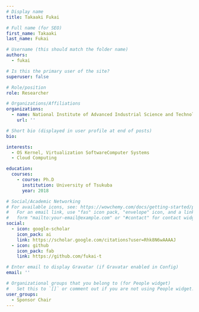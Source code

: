 ```yaml
---
# Display name
title: Takaaki Fukai

# Full name (for SEO)
first_name: Takaaki
last_name: Fukai

# Username (this should match the folder name)
authors:
  - fukai

# Is this the primary user of the site?
superuser: false

# Role/position
role: Researcher

# Organizations/Affiliations
organizations:
  - name: National Institute of Advanced Industrial Science and Technology (AIST)
    url: ''

# Short bio (displayed in user profile at end of posts)
bio: 

interests:
  - OS Kernel, Virtualization SoftwareComputer Systems
  - Cloud Computing

education:
  courses:
    - course: Ph.D
      institution: University of Tsukuba
      year: 2018

# Social/Academic Networking
# For available icons, see: https://wowchemy.com/docs/getting-started/page-builder/#icons
#   For an email link, use "fas" icon pack, "envelope" icon, and a link in the
#   form "mailto:your-email@example.com" or "#contact" for contact widget.
social:
  - icon: google-scholar
    icon_pack: ai
    link: https://scholar.google.com/citations?user=Rhk8N6wAAAAJ
  - icon: github
    icon_pack: fab
    link: https://github.com/fukai-t

# Enter email to display Gravatar (if Gravatar enabled in Config)
email: ''

# Organizational groups that you belong to (for People widget)
#   Set this to `[]` or comment out if you are not using People widget.
user_groups:
  - Sponsor Chair
---
```

